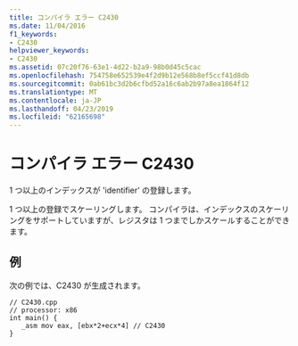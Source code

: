 ```yaml
---
title: コンパイラ エラー C2430
ms.date: 11/04/2016
f1_keywords:
- C2430
helpviewer_keywords:
- C2430
ms.assetid: 07c20f76-63e1-4d22-b2a9-98b0d45c5cac
ms.openlocfilehash: 754758e652539e4f2d9b12e568b8ef5ccf41d8db
ms.sourcegitcommit: 0ab61bc3d2b6cfbd52a16c6ab2b97a8ea1864f12
ms.translationtype: MT
ms.contentlocale: ja-JP
ms.lasthandoff: 04/23/2019
ms.locfileid: "62165698"
---
```

# <a name="compiler-error-c2430"></a>コンパイラ エラー C2430

1 つ以上のインデックスが 'identifier' の登録します。

1 つ以上の登録でスケーリングします。 コンパイラは、インデックスのスケーリングをサポートしていますが、レジスタは 1 つまでしかスケールすることができます。

## <a name="example"></a>例

次の例では、C2430 が生成されます。

```
// C2430.cpp
// processor: x86
int main() {
   _asm mov eax, [ebx*2+ecx*4] // C2430
}
```